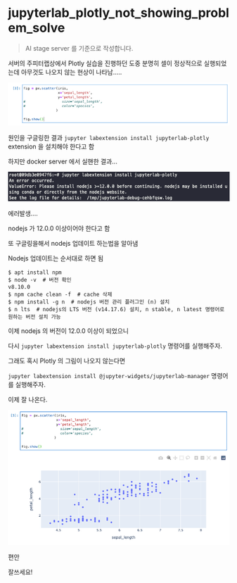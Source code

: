 # jupyterlab_plotly_not_showing_problem_solve

> AI stage server 를 기준으로 작성합니다.

서버의 주피터랩상에서 Plotly 실습을 진행하던 도중 분명히 셀이 정상적으로 실행되었는데 아무것도 나오지 않는 현상이 나타남.....

![](./img/1631099768010.png)

원인을 구글링한 결과 `jupyter labextension install jupyterlab-plotly` extension 을 설치해야 한다고 함

하지만 docker server 에서 실핸한 결과...

![](./img/1631099983592.png)

에러발생....

nodejs 가 12.0.0 이상이어야 한다고 함

또 구글링을해서 nodejs 업데이트 하는법을 알아냄

Nodejs 업데이트는 순서대로 하면 됨

```
$ apt install npm
$ node -v  # 버전 확인
v8.10.0
$ npm cache clean -f  # cache 삭제
$ npm install -g n  # nodejs 버전 관리 플러그인 (n) 설치
$ n lts  # nodejs의 LTS 버전 (v14.17.6) 설치, n stable, n latest 명령어로 원하는 버전 설치 가능
```

이제 nodejs 의 버전이 12.0.0 이상이 되었으니

다시 `jupyter labextension install jupyterlab-plotly` 명령어를 실행해주자.

그래도 혹시 Plotly 의 그림이 나오지 않는다면

`jupyter labextension install @jupyter-widgets/jupyterlab-manager` 명령어를 실행해주자.

이제 잘 나온다.

![](./img/1631101255240.png)

편안

잘쓰세요!


